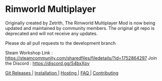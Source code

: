 # Rimworld Multiplayer
Originally created by Zetrith, The Rimworld Multiplayer Mod is now being updated and maintained by community members. The original git repo is deprecated and will not receive any updates.

Please do all pull requests to the development branch

Steam Workshop Link : https://steamcommunity.com/sharedfiles/filedetails/?id=1752864297
Join the Discord : https://discord.gg/S4bxXpv

[Git Releases ](https://github.com/Parexy/Multiplayer/releases)|
[ Installation ](https://github.com/Parexy/Multiplayer/wiki/Installation)|
[ Hosting ](https://github.com/Parexy/Multiplayer/wiki/Hosting-and-joining)|
[ FAQ ](https://github.com/Parexy/Multiplayer/wiki/FAQ)|
[ Contributing](https://github.com/Parexy/Multiplayer/blob/master/CONTRIBUTORS.md)
